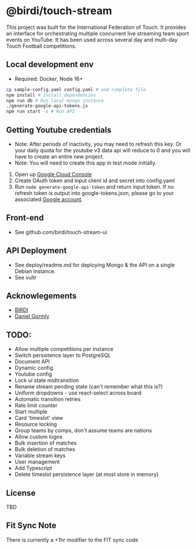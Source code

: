 # @birdi/touch-stream
This project was built for the International Federation of Touch. It provides an interface for orchestrating multiple concurrent live streaming team sport events on YouTube. It has been used across several day and multi-day Touch Football competitions.

## Local development env
- Required: Docker, Node 16+
```bash
cp sample-config.yaml config.yaml # and complete file
npm install # Install dependencies
npm run db # Run local mongo instance
./generate-google-api-tokens.js
npm run start -s # Run API
```

## Getting Youtube credentials
- Note: After periods of inactivity, you may need to refresh this key. Or your daily quota for the youtube v3 data api will reduce to 0 and you will have to create an entire new project.
- Note: You will need to create this app in test mode initially.
1. Open up [Google Cloud Console](https://console.cloud.google.com/apis/api/youtube.googleapis.com/overview)
2. Create OAuth token and input client id and secret into config.yaml
3. Run `node generate-google-api-token` and return input token. If no refresh token is output into google-tokens.json, please go to your associated [Google account](https://myaccount.google.com/u/0/permissions).

## Front-end
- See github.com/birdi/touch-stream-ui

## API Deployment
- See deploy/readme.md for deploying Mongo & the API on a single Debian instance.
- See vultr

## Acknowlegements
- [BIRDI](https://birdi.com.au)
- [Daniel Gormly](https://github.com/danielgormly)

## TODO:
- Allow multiple competitions per instance
- Switch persistence layer to PostgreSQL
- Document API
- Dynamic config
- Youtube config
- Lock ui state midtransition
- Rename stream pending state (can't remember what this is?)
- Uniform dropdowns - use react-select across board
- Automatic transition retries
- Rate limit counter
- Start multiple
- Card 'timeslot' view
- Resource locking
- Group teams by comps, don't assume teams are nations
- Allow custom logos
- Bulk insertion of matches
- Bulk deletion of matches
- Variable stream keys
- User management
- Add Typescript
- Delete timeslot persistence layer (at most store in memory)

## License
TBD

## Fit Sync Note
There is currently a +1hr modifier to the FIT sync code
